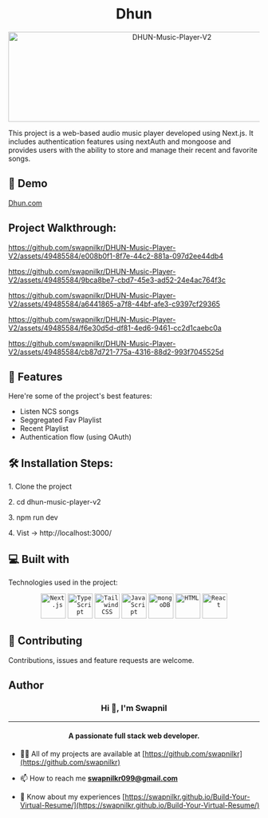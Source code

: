 <h1 align="center" id="title">Dhun</h1>

<p align="center"><img src="https://socialify.git.ci/swapnilkr/DHUN-Music-Player-V2/image?language=1&owner=1&name=1&stargazers=1&theme=Light" alt="DHUN-Music-Player-V2" width="640" height="180" /></p>

<p id="description">This project is a web-based audio music player developed using Next.js. It includes authentication features using nextAuth and mongoose and provides users with the ability to store and manage their recent and favorite songs.</p>


<h2>🚀 Demo</h2>

<a href="https://dhun-lyart.vercel.app/">Dhun.com</a>

<h2>Project Walkthrough:</h2>

https://github.com/swapnilkr/DHUN-Music-Player-V2/assets/49485584/e008b0f1-8f7e-44c2-881a-097d2ee44db4

https://github.com/swapnilkr/DHUN-Music-Player-V2/assets/49485584/9bca8be7-cbd7-45e3-ad52-24e4ac764f3c

https://github.com/swapnilkr/DHUN-Music-Player-V2/assets/49485584/a6441865-a7f8-44bf-afe3-c9397cf29365

https://github.com/swapnilkr/DHUN-Music-Player-V2/assets/49485584/f6e30d5d-df81-4ed6-9461-cc2d1caebc0a

https://github.com/swapnilkr/DHUN-Music-Player-V2/assets/49485584/cb87d721-775a-4316-88d2-993f7045525d
  
<h2>🧐 Features</h2>

Here're some of the project's best features:

*   Listen NCS songs
*   Seggregated Fav Playlist
*   Recent Playlist
*   Authentication flow (using OAuth)

<h2>🛠️ Installation Steps:</h2>

<p>1. Clone the project</p>

<p>2. cd dhun-music-player-v2</p>

<p>3. npm run dev</p>

<p>4. Vist -&gt; http://localhost:3000/</p>


<h2>💻 Built with</h2>

Technologies used in the project:
<div align="center">
	<code><img width="50" src="https://github.com/marwin1991/profile-technology-icons/assets/136815194/5f8c622c-c217-4649-b0a9-7e0ee24bd704" alt="Next.js" title="Next.js"/></code>
	<code><img width="50" src="https://user-images.githubusercontent.com/25181517/183890598-19a0ac2d-e88a-4005-a8df-1ee36782fde1.png" alt="TypeScript" title="TypeScript"/></code>
	<code><img width="50" src="https://user-images.githubusercontent.com/25181517/202896760-337261ed-ee92-4979-84c4-d4b829c7355d.png" alt="Tailwind CSS" title="Tailwind CSS"/></code>
	<code><img width="50" src="https://user-images.githubusercontent.com/25181517/117447155-6a868a00-af3d-11eb-9cfe-245df15c9f3f.png" alt="JavaScript" title="JavaScript"/></code>
	<code><img width="50" src="https://user-images.githubusercontent.com/25181517/182884177-d48a8579-2cd0-447a-b9a6-ffc7cb02560e.png" alt="mongoDB" title="mongoDB"/></code>
	<code><img width="50" src="https://user-images.githubusercontent.com/25181517/192158954-f88b5814-d510-4564-b285-dff7d6400dad.png" alt="HTML" title="HTML"/></code>
	<code><img width="50" src="https://user-images.githubusercontent.com/25181517/183897015-94a058a6-b86e-4e42-a37f-bf92061753e5.png" alt="React" title="React"/></code>
</div>

  
<h2><g-emoji class="g-emoji" alias="handshake" fallback-src="https://github.githubassets.com/images/icons/emoji/unicode/1f91d.png">🤝</g-emoji> Contributing </h2>
Contributions, issues and feature requests are welcome.

<h2> Author </h2>
<h3 align="center">Hi 👋, I'm Swapnil</h3>
<hr>
<h4 align="center">A passionate full stack web developer.</h4>

- 👨‍💻 All of my projects are available at [https://github.com/swapnilkr](https://github.com/swapnilkr)

- 📫 How to reach me **swapnilkr099@gmail.com**

- 📄 Know about my experiences [https://swapnilkr.github.io/Build-Your-Virtual-Resume/](https://swapnilkr.github.io/Build-Your-Virtual-Resume/)
